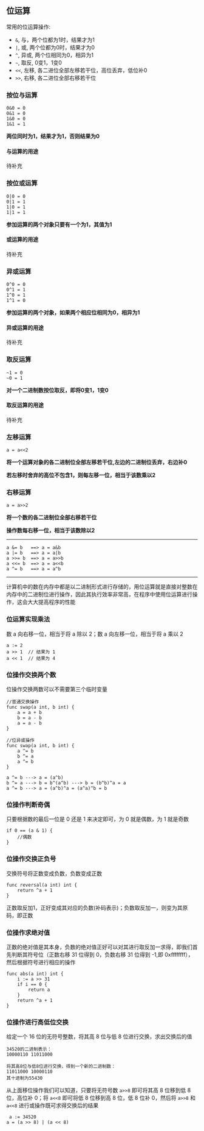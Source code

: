 ## 位运算

常用的位运算操作:

- `&`, 与，两个位都为1时，结果才为1
- `|`, 或, 两个位都为0时，结果才为0
- `^`, 异或, 两个位相同为0，相异为1
- `~`, 取反, 0变1，1变0
- `<<`, 左移, 各二进位全部左移若干位，高位丢弃，低位补0
- `>>`, 右移, 各二进位全部右移若干位


### 按位与运算

```
0&0 = 0
0&1 = 0
1&0 = 0
1&1 = 1
```

**两位同时为1，结果才为1，否则结果为0**

#### 与运算的用途

待补充

### 按位或运算

```
0|0 = 0
0|1 = 1
1|0 = 1
1|1 = 1
```

**参加运算的两个对象只要有一个为1，其值为1**

#### 或运算的用途

待补充

### 异或运算

```
0^0 = 0
0^1 = 1
1^0 = 1
1^1 = 0
```

**参加运算的两个对象，如果两个相应位相同为0，相异为1**

#### 异或运算的用途

待补充


### 取反运算

```
~1 = 0
~0 = 1
```

**对一个二进制数按位取反，即将0变1，1变0**

#### 取反运算的用途

待补充


### 左移运算

```
a = a<<2
```

**将一个运算对象的各二进制位全部左移若干位,左边的二进制位丢弃，右边补0**

**若左移时舍弃的高位不包含1，则每左移一位，相当于该数乘以2**


### 右移运算

```
a = a>>2
```

**将一个数的各二进制位全部右移若干位**

**操作数每右移一位，相当于该数除以2**


--------------------------------------


```
a &= b   ==> a = a&b
a |= b   ==> a = a|b
a >>= b  ==> a = a>>b
a <<= b  ==> a = a<<b
a ^= b   ==> a = a^b
```

-----------------------------------------------------

计算机中的数在内存中都是以二进制形式进行存储的，用位运算就是直接对整数在内存中的二进制位进行操作，因此其执行效率非常高，在程序中使用位运算进行操作，这会大大提高程序的性能


### 位运算实现乘法

数 a 向右移一位，相当于将 a 除以 2；数 a 向左移一位，相当于将 a 乘以 2

```
a := 2
a >> 1  // 结果为 1
a << 1  // 结果为 4
```

### 位操作交换两个数

位操作交换两数可以不需要第三个临时变量
```
//普通交换操作
func swap(a int, b int) {
    a = a + b
    b = a - b
    a = a - b
}

//位异或操作
func swap(a int, b int) {
    a ^= b
    b ^= a
    a ^= b
}

a ^= b ---> a = (a^b)
b ^= a ---> b = b^(a^b) ---> b = (b^b)^a = a
a ^= b ---> a = (a^b)^a = (a^a)^b = b
```

### 位操作判断奇偶

只要根据数的最后一位是 0 还是 1 来决定即可，为 0 就是偶数，为 1 就是奇数

```
if 0 == (a & 1) {
    //偶数
}
```

### 位操作交换正负号

交换符号将正数变成负数，负数变成正数

```
func reversal(a int) int {
    return ^a + 1
}
```

正数取反加1，正好变成其对应的负数(补码表示)；负数取反加一，则变为其原码，即正数

### 位操作求绝对值

正数的绝对值是其本身，负数的绝对值正好可以对其进行取反加一求得，即我们首先判断其符号位（正数右移 31 位得到 0，负数右移 31 位得到 -1,即 0xffffffff），然后根据符号进行相应的操作

```
func abs(a int) int {
    i := a >> 31
    if i == 0 {
        return a
    }
    return ^a + 1
}
```

### 位操作进行高低位交换

给定一个 16 位的无符号整数，将其高 8 位与低 8 位进行交换，求出交换后的值

```
34520的二进制表示：
10000110 11011000

将其高8位与低8位进行交换，得到一个新的二进制数：
11011000 10000110
其十进制为55430
```

从上面移位操作我们可以知道，只要将无符号数 `a>>8` 即可将其高 8 位移到低 8 位，高位补 0；将 `a<<8` 即可将低 8 位移到高 8 位，低 8 位补 0，然后将 `a>>8` 和 `a<<8` 进行或操作既可求得交换后的结果

```
 a := 34520
a = (a >> 8) | (a << 8)
```



